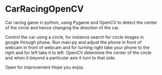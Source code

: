 # CarRacingOpenCV
Car racing game in python, using Pygame and OpenCV to detect the center of the circle and hence changing the direction of the car.

Control the car using a circle, for instance search for circle images in google through phone.
Run main.py and adjust the phone in front of webcam in front of webcam and for turning right take your phone to the right and for left take it to left.
OpenCV determine the center of the circle and when it beyond a particular axis it turn to that side.

Open for improvement 
Hope you enjoy.
